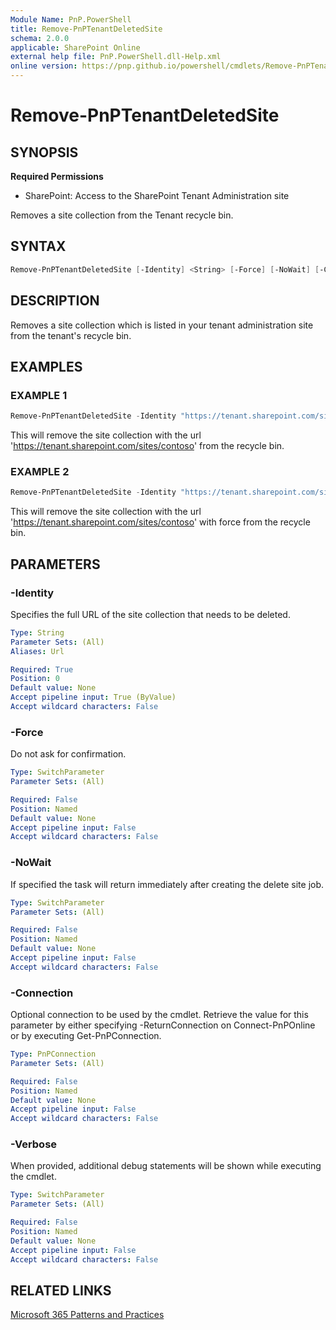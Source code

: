 ```yaml
---
Module Name: PnP.PowerShell
title: Remove-PnPTenantDeletedSite
schema: 2.0.0
applicable: SharePoint Online
external help file: PnP.PowerShell.dll-Help.xml
online version: https://pnp.github.io/powershell/cmdlets/Remove-PnPTenantDeletedSite.html
---
```

 
# Remove-PnPTenantDeletedSite

## SYNOPSIS

**Required Permissions**

* SharePoint: Access to the SharePoint Tenant Administration site

Removes a site collection from the Tenant recycle bin.

## SYNTAX

```powershell
Remove-PnPTenantDeletedSite [-Identity] <String> [-Force] [-NoWait] [-Connection <PnPConnection>] [-Verbose]
```

## DESCRIPTION
Removes a site collection which is listed in your tenant administration site from the tenant's recycle bin.

## EXAMPLES

### EXAMPLE 1
```powershell
Remove-PnPTenantDeletedSite -Identity "https://tenant.sharepoint.com/sites/contoso"
```

This will remove the site collection with the url 'https://tenant.sharepoint.com/sites/contoso' from the recycle bin.

### EXAMPLE 2
```powershell
Remove-PnPTenantDeletedSite -Identity "https://tenant.sharepoint.com/sites/contoso" -Force
```

This will remove the site collection with the url 'https://tenant.sharepoint.com/sites/contoso' with force from the recycle bin.

## PARAMETERS

### -Identity
Specifies the full URL of the site collection that needs to be deleted.

```yaml
Type: String
Parameter Sets: (All)
Aliases: Url

Required: True
Position: 0
Default value: None
Accept pipeline input: True (ByValue)
Accept wildcard characters: False
```

### -Force
Do not ask for confirmation.

```yaml
Type: SwitchParameter
Parameter Sets: (All)

Required: False
Position: Named
Default value: None
Accept pipeline input: False
Accept wildcard characters: False
```

### -NoWait
If specified the task will return immediately after creating the delete site job.

```yaml
Type: SwitchParameter
Parameter Sets: (All)

Required: False
Position: Named
Default value: None
Accept pipeline input: False
Accept wildcard characters: False
```

### -Connection
Optional connection to be used by the cmdlet. Retrieve the value for this parameter by either specifying -ReturnConnection on Connect-PnPOnline or by executing Get-PnPConnection.

```yaml
Type: PnPConnection
Parameter Sets: (All)

Required: False
Position: Named
Default value: None
Accept pipeline input: False
Accept wildcard characters: False
```

### -Verbose
When provided, additional debug statements will be shown while executing the cmdlet.

```yaml
Type: SwitchParameter
Parameter Sets: (All)

Required: False
Position: Named
Default value: None
Accept pipeline input: False
Accept wildcard characters: False
```

## RELATED LINKS

[Microsoft 365 Patterns and Practices](https://aka.ms/m365pnp)